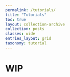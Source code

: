 ```yaml
---
permalink: /tutorials/
title: "Tutorials"
toc: true
layout: collection-archive
collection: posts
classes: wide
entries_layout: grid
taxonomy: tutorial
---
```


# WIP
